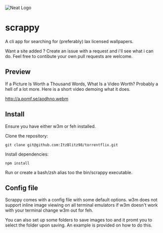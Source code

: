 ![Neat Logo](https://i.imgur.com/LtmsQ4v.png)
# scrappy
A cli app for searching for (preferably) lax licensed wallpapers.

Want a site added ? Create an issue with a request and i'll see what i can do. Feel free to contibute your own pull requests are welcome.

## Preview
If a Picture Is Worth a Thousand Words, What Is a Video Worth? Probably a hell of a lot more.
Here is a short video demoing what it does.

http://a.pomf.se/aodhno.webm

## Install
Ensure you have either w3m or feh installed.

Clone the repository:

```
git clone git@github.com:ItzBlitz98/torrentflix.git
```

Install dependencies:

```
npm install
```

Run or create a bash/zsh alias too the bin/scrappy executable.

## Config file
Scrappy comes with a config file with some default options.
w3m does not support inline image viewing on all terminal emulators if w3m doesn't work with your terminal change w3m out for feh.

You can also set up some folders to save images too and it promt you to select the folder upon saving. An example is provided on how to do this.

